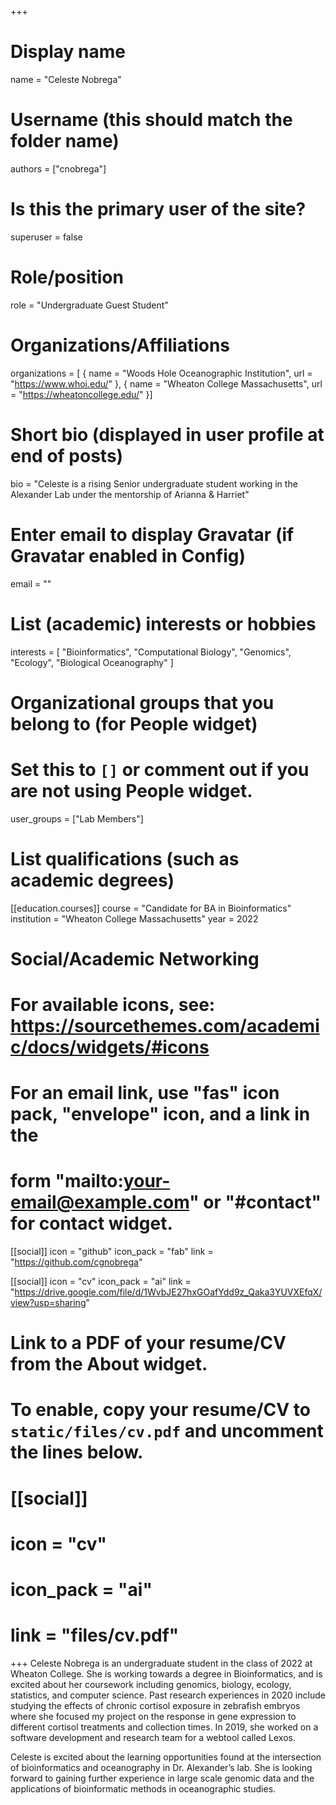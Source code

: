 +++
# Display name
name = "Celeste Nobrega"

# Username (this should match the folder name)
authors = ["cnobrega"]

# Is this the primary user of the site?
superuser = false

# Role/position
role = "Undergraduate Guest Student"

# Organizations/Affiliations
organizations = [ { name = "Woods Hole Oceanographic Institution", url = "https://www.whoi.edu/" },
				  { name = "Wheaton College Massachusetts", url = "https://wheatoncollege.edu/" }]

# Short bio (displayed in user profile at end of posts)
bio = "Celeste is a rising Senior undergraduate student working in the Alexander Lab under the mentorship of Arianna & Harriet"

# Enter email to display Gravatar (if Gravatar enabled in Config)
email = ""

# List (academic) interests or hobbies
interests = [
  "Bioinformatics",
  "Computational Biology",
  "Genomics",
  "Ecology",
  "Biological Oceanography"
]

# Organizational groups that you belong to (for People widget)
#   Set this to `[]` or comment out if you are not using People widget.
user_groups = ["Lab Members"]

# List qualifications (such as academic degrees)
[[education.courses]]
  course = "Candidate for BA in Bioinformatics"
  institution = "Wheaton College Massachusetts"
  year = 2022

# Social/Academic Networking
# For available icons, see: https://sourcethemes.com/academic/docs/widgets/#icons
#   For an email link, use "fas" icon pack, "envelope" icon, and a link in the
#   form "mailto:your-email@example.com" or "#contact" for contact widget.

[[social]]
  icon = "github"
  icon_pack = "fab"
  link = "https://github.com/cgnobrega"

[[social]]
  icon = "cv"
  icon_pack = "ai"
  link = "https://drive.google.com/file/d/1WvbJE27hxGOafYdd9z_Qaka3YUVXEfqX/view?usp=sharing"



# Link to a PDF of your resume/CV from the About widget.
# To enable, copy your resume/CV to `static/files/cv.pdf` and uncomment the lines below.
# [[social]]
#   icon = "cv"
#   icon_pack = "ai"
#   link = "files/cv.pdf"

+++
Celeste Nobrega is an undergraduate student in the class of 2022 at Wheaton College. She is working towards a degree in Bioinformatics, and is excited about her coursework including genomics, biology, ecology, statistics, and computer science. 
Past research experiences in 2020 include studying the effects of chronic cortisol exposure in zebrafish embryos where she  focused my project on the response in gene expression to different cortisol treatments and collection times. In 2019, she worked on a software development and research team for a webtool called Lexos.

Celeste is excited about the learning opportunities found at the intersection of bioinformatics and oceanography in Dr. Alexander’s lab. She is looking forward to gaining further experience in large scale genomic data and the applications of bioinformatic methods in oceanographic studies.
